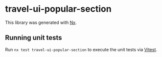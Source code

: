 # travel-ui-popular-section

This library was generated with [Nx](https://nx.dev).

## Running unit tests

Run `nx test travel-ui-popular-section` to execute the unit tests via [Vitest](https://vitest.dev/).
